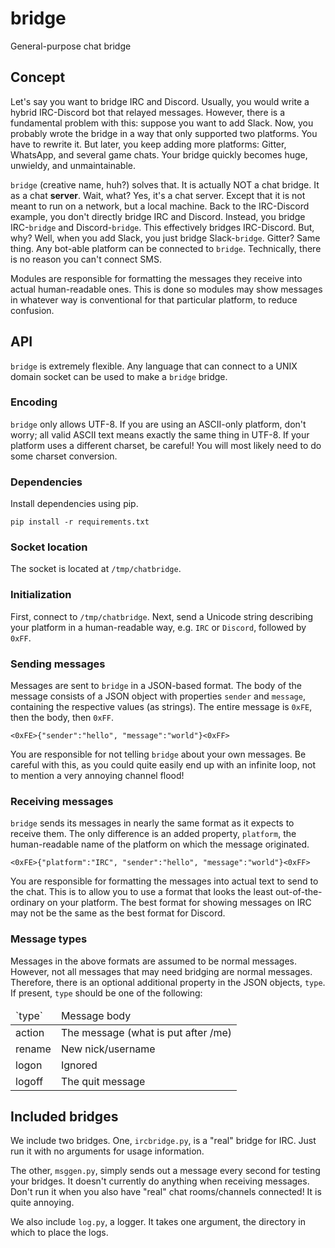 # bridge
General-purpose chat bridge

## Concept
Let's say you want to bridge IRC and Discord. Usually, you would write a
hybrid IRC-Discord bot that relayed messages. However, there is a
fundamental problem with this: suppose you want to add Slack. Now, you
probably wrote the bridge in a way that only supported two platforms. You have
to rewrite it. But later, you keep adding more platforms: Gitter, WhatsApp,
and several game chats. Your bridge quickly becomes huge, unwieldy, and
unmaintainable.

`bridge` (creative name, huh?) solves that. It is actually NOT a chat bridge.
It as a chat __server__. Wait, what? Yes, it's a chat server. Except that it
is not meant to run on a network, but a local machine. Back to the IRC-Discord
example, you don't directly bridge IRC and Discord. Instead, you bridge
IRC-`bridge` and Discord-`bridge`. This effectively bridges IRC-Discord. But,
why? Well, when you add Slack, you just bridge Slack-`bridge`. Gitter? Same
thing. Any bot-able platform can be connected to `bridge`. Technically, there
is no reason you can't connect SMS.

Modules are responsible for formatting the messages they receive into actual
human-readable ones. This is done so modules may show messages in whatever way
is conventional for that particular platform, to reduce confusion.

## API
`bridge` is extremely flexible. Any language that can connect to a UNIX domain
socket can be used to make a `bridge` bridge.
### Encoding
`bridge` only allows UTF-8. If you are using an ASCII-only platform, don't
worry; all valid ASCII text means exactly the same thing in UTF-8. If your
platform uses a different charset, be careful! You will most likely need to
do some charset conversion.
### Dependencies
Install dependencies using pip.
```shell
pip install -r requirements.txt
```
### Socket location
The socket is located at `/tmp/chatbridge`.
### Initialization
First, connect to `/tmp/chatbridge`. Next, send a Unicode string describing
your platform in a human-readable way, e.g. `IRC` or `Discord`, followed by
`0xFF`.
### Sending messages
Messages are sent to `bridge` in a JSON-based format. The body of the message
consists of a JSON object with properties `sender` and `message`, containing
the respective values (as strings). The entire message is `0xFE`, then the
body, then `0xFF`.

    <0xFE>{"sender":"hello", "message":"world"}<0xFF>

You are responsible for not telling `bridge` about your own messages. Be
careful with this, as you could quite easily end up with an infinite loop, not
to mention a very annoying channel flood!

### Receiving messages
`bridge` sends its messages in nearly the same format as it expects to receive
them. The only difference is an added property, `platform`, the human-readable
name of the platform on which the message originated.

    <0xFE>{"platform":"IRC", "sender":"hello", "message":"world"}<0xFF>

You are responsible for formatting the messages into actual text to send to
the chat. This is to allow you to use a format that looks the least
out-of-the-ordinary on your platform. The best format for showing messages on
IRC may not be the same as the best format for Discord.

### Message types
Messages in the above formats are assumed to be normal messages. However,
not all messages that may need bridging are normal messages. Therefore, there
is an optional additional property in the JSON objects, `type`. If present,
`type` should be one of the following:
<table>
	<thead>
		<tr>
			<td>`type`</td>
			<td>Message body</td>
		</tr>
	</thead>
	<tr>
		<td>action</td>
		<td>The message (what is put after /me)</td>
	</tr>
	<tr>
		<td>rename</td>
		<td>New nick/username</td>
	</tr>
	<tr>
		<td>logon</td>
		<td>Ignored</td>
	</tr>
	<tr>
		<td>logoff</td>
		<td>The quit message</td>
	</tr>
</table>

## Included bridges
We include two bridges. One, `ircbridge.py`, is a "real" bridge for IRC. Just run it
with no arguments for usage information.

The other, `msggen.py`, simply sends out a message every second for testing
your bridges. It doesn't currently do anything when receiving messages. Don't
run it when you also have "real" chat rooms/channels connected! It is quite
annoying.

We also include `log.py`, a logger. It takes one argument, the directory in
which to place the logs.
